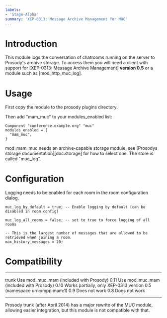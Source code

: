 ```yaml
---
labels:
- 'Stage-Alpha'
summary: 'XEP-0313: Message Archive Management for MUC'
...
```


Introduction
============

This module logs the conversation of chatrooms running on the server to
Prosody's archive storage. To access them you will need a client with
support for [XEP-0313: Message Archive Management] **version 0.5** or
a module such as [mod_http_muc_log].

Usage
=====

First copy the module to the prosody plugins directory.

Then add "mam\_muc" to your modules\_enabled list:

``` {.lua}
Component "conference.example.org" "muc"
modules_enabled = {
  "mam_muc",
}
```

mod\_mam\_muc needs an archive-capable storage module, see
[Prosodys storage documentation][doc:storage] for how to select one.
The store is called "muc\_log".

Configuration
=============

Logging needs to be enabled for each room in the room configuration
dialog.

``` {.lua}
muc_log_by_default = true; -- Enable logging by default (can be disabled in room config)

muc_log_all_rooms = false; -- set to true to force logging of all rooms

-- This is the largest number of messages that are allowed to be retrieved when joining a room.
max_history_messages = 20;
```

Compatibility
=============

  ------- ---------------------------------------------------------------------
  trunk   Use mod\_muc\_mam (included with Prosody)
  0.11    Use mod\_muc\_mam (included with Prosody)
  0.10    Works partially, only XEP-0313 version 0.5 (namespace urn:xmpp:mam:1)
  0.9     Does not work
  0.8     Does not work
  ------- ---------------------------------------------------------------------

Prosody trunk (after April 2014) has a major rewrite of the MUC module,
allowing easier integration, but this module is not compatible with
that.
